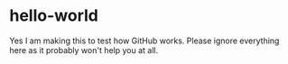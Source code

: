 # hello-world


Yes I am making this to test how GitHub works. Please ignore everything here as it probably won't help you at all.
